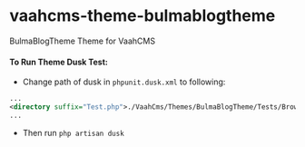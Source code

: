 # vaahcms-theme-bulmablogtheme
BulmaBlogTheme Theme for VaahCMS


#### To Run Theme Dusk Test:
- Change path of dusk in `phpunit.dusk.xml` to following:
```xml
...
<directory suffix="Test.php">./VaahCms/Themes/BulmaBlogTheme/Tests/Browser</directory>
...
```

- Then run `php artisan dusk`